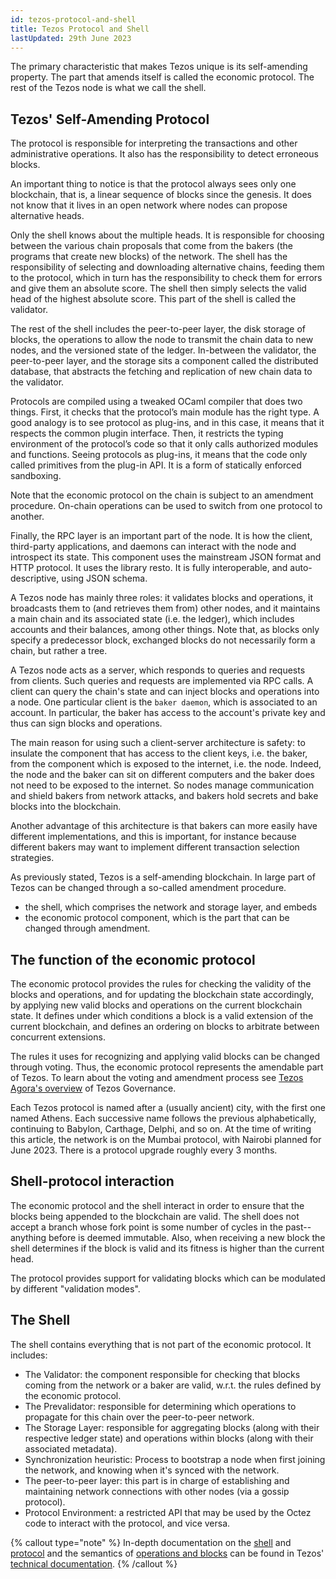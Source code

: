 ```yaml
---
id: tezos-protocol-and-shell
title: Tezos Protocol and Shell
lastUpdated: 29th June 2023
---
```


The primary characteristic that makes Tezos unique is its self-amending property. The part that amends itself is called the economic protocol. The rest of the Tezos node is what we call the shell.

## Tezos' Self-Amending Protocol

The protocol is responsible for interpreting the transactions and other administrative operations. It also has the responsibility to detect erroneous blocks.

An important thing to notice is that the protocol always sees only one blockchain, that is, a linear sequence of blocks since the genesis. It does not know that it lives in an open network where nodes can propose alternative heads.

Only the shell knows about the multiple heads. It is responsible for choosing between the various chain proposals that come from the bakers (the programs that create new blocks) of the network. The shell has the responsibility of selecting and downloading alternative chains, feeding them to the protocol, which in turn has the responsibility to check them for errors and give them an absolute score. The shell then simply selects the valid head of the highest absolute score. This part of the shell is called the validator.

The rest of the shell includes the peer-to-peer layer, the disk storage of blocks, the operations to allow the node to transmit the chain data to new nodes, and the versioned state of the ledger. In-between the validator, the peer-to-peer layer, and the storage sits a component called the distributed database, that abstracts the fetching and replication of new chain data to the validator.

Protocols are compiled using a tweaked OCaml compiler that does two things. First, it checks that the protocol’s main module has the right type. A good analogy is to see protocol as plug-ins, and in this case, it means that it respects the common plugin interface. Then, it restricts the typing environment of the protocol’s code so that it only calls authorized modules and functions. Seeing protocols as plug-ins, it means that the code only called primitives from the plug-in API. It is a form of statically enforced sandboxing.

Note that the economic protocol on the chain is subject to an amendment procedure. On-chain operations can be used to switch from one protocol to another. 

Finally, the RPC layer is an important part of the node. It is how the client, third-party applications, and daemons can interact with the node and introspect its state. This component uses the mainstream JSON format and HTTP protocol. It uses the library resto. It is fully interoperable, and auto-descriptive, using JSON schema.

A Tezos node has mainly three roles: it validates blocks and operations, it broadcasts them to (and retrieves them from) other nodes, and it maintains a main chain and its associated state (i.e. the ledger), which
includes accounts and their balances, among other things. Note that, as blocks only specify a predecessor block, exchanged blocks do not necessarily form a chain, but rather a tree.

A Tezos node acts as a server, which responds to queries and requests from clients. Such queries and requests are implemented via RPC calls. A client can query the chain's state and can inject blocks and operations into a
node. One particular client is the `baker daemon`, which is associated to an account. In particular, the baker has access to the account's private key and thus can sign blocks and operations.

The main reason for using such a client-server architecture is safety: to insulate the component that has access to the client keys, i.e. the baker, from the component which is exposed to the internet, i.e. the
node. Indeed, the node and the baker can sit on different computers and the baker does not need to be exposed to the internet. So nodes manage communication and shield bakers from network attacks, and bakers hold
secrets and bake blocks into the blockchain.

Another advantage of this architecture is that bakers can more easily have different implementations, and this is important, for instance because different bakers may want to implement different transaction
selection strategies.

As previously stated, Tezos is a self-amending blockchain. In large part of Tezos can be changed through a so-called amendment procedure.

-   the shell, which comprises the network and storage layer, and embeds
-   the economic protocol component, which is the part that can be
    changed through amendment.

## The function of the economic protocol

The economic protocol provides the rules for checking the validity of the blocks and operations, and for updating the blockchain state accordingly, by applying new valid blocks and operations on the current blockchain state. It defines under which conditions a block is a valid extension of the current blockchain, and defines an ordering on blocks to arbitrate between concurrent extensions.

The rules it uses for recognizing and applying valid blocks can be changed through voting. Thus, the economic protocol represents the amendable part of Tezos. To learn about the voting and amendment process see [Tezos Agora's overview](https://www.tezosagora.org/learn) of Tezos Governance. 

Each Tezos protocol is named after a (usually ancient) city, with the first one named Athens. Each successive name follows the previous alphabetically, continuing to Babylon, Carthage, Delphi, and so on. At the time of writing this article, the network is on the Mumbai protocol, with Nairobi planned for June 2023. There is a protocol upgrade roughly every 3 months. 

## Shell-protocol interaction 

The economic protocol and the shell interact in order to ensure that the blocks being appended to the blockchain are valid. The shell does not accept a branch whose fork point is some number of cycles in the past--anything before is deemed immutable. Also, when receiving a new block the shell determines if the block is valid and its fitness is higher than the current head. 

The protocol provides support for validating blocks which can be modulated by different "validation modes".


## The Shell 

The shell contains everything that is not part of the economic protocol. It includes: 

- The Validator: the component responsible for checking that blocks coming from the network or a baker are valid, w.r.t. the rules defined by the economic protocol.
- The Prevalidator: responsible for determining which operations to propagate for this chain over the peer-to-peer network.
- The Storage Layer: responsible for aggregating blocks (along with their respective ledger state) and operations within blocks (along with their associated metadata).
- Synchronization heuristic: Process to bootstrap a node when first joining the network, and knowing when it's synced with the network. 
- The peer-to-peer layer: this part is in charge of establishing and maintaining network connections with other nodes (via a gossip protocol).
- Protocol Environment: a restricted API that may be used by the Octez code to interact with the protocol, and vice versa.


{% callout type="note" %}
In-depth documentation on the [shell](https://tezos.gitlab.io/shell/the_big_picture.html) and [protocol](https://tezos.gitlab.io/active/protocol.html) and the semantics of [operations and blocks](https://tezos.gitlab.io/active/blocks_ops.html) can be found in Tezos' [technical documentation](https://tezos.gitlab.io/index.html). 
{% /callout %}
